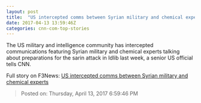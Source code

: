 ```yaml
---
layout: post
title:  "US intercepted comms between Syrian military and chemical experts"
date: 2017-04-13 13:59:46Z
categories: cnn-com-top-stories
---
```


The US military and intelligence community has intercepted communications featuring Syrian military and chemical experts talking about preparations for the sarin attack in Idlib last week, a senior US official tells CNN.


Full story on F3News: [US intercepted comms between Syrian military and chemical experts](http://www.f3nws.com/n/jrhzt)

> Posted on: Thursday, April 13, 2017 6:59:46 PM
